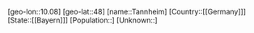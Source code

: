 ﻿---
location: [48,10.08]
type: City
tags:
- geo/City


SpocWebEntityId: 34754
isDeleted: false
confidential: public

---
[geo-lon::10.08]
[geo-lat::48]
[name::Tannheim]
[Country::[[Germany]]]
[State::[[Bayern]]]
[Population::]
[Unknown::]

